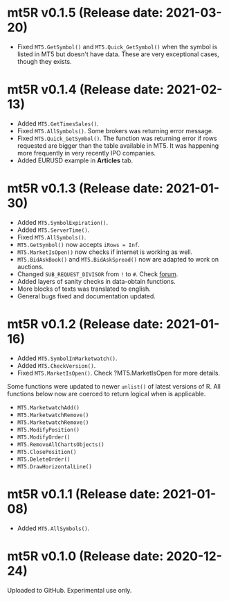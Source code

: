 mt5R v0.1.5 (Release date: 2021-03-20)
==============

* Fixed `MT5.GetSymbol()` and `MT5.Quick_GetSymbol()` when the symbol is listed in MT5 but doesn't have data. These are very exceptional cases, though they exists.

mt5R v0.1.4 (Release date: 2021-02-13)
==============

* Added `MT5.GetTimesSales()`.
* Fixed `MT5.AllSymbols()`. Some brokers was returning error message.
* Fixed `MT5.Quick_GetSymbol()`. The function was returning error if rows requested are bigger than the table available in MT5. It was happening more frequently in very recently IPO companies.
* Added EURUSD example in **Articles** tab.

mt5R v0.1.3 (Release date: 2021-01-30)
==============

* Added `MT5.SymbolExpiration()`.
* Added `MT5.ServerTime()`.
* Fixed `MT5.AllSymbols()`.
* `MT5.GetSymbol()` now accepts `iRows = Inf`.
* `MT5.MarketIsOpen()` now checks if internet is working as well.
* `MT5.BidAskBook()` and `MT5.BidAskSpread()` now are adapted to work on auctions.
* Changed `SUB_REQUEST_DIVISOR` from `!` to `#`. Check [forum](https://github.com/Kinzel/mt5R/discussions/6).
* Added layers of sanity checks in data-obtain functions.
* More blocks of texts was translated to english.
* General bugs fixed and documentation updated.

mt5R v0.1.2 (Release date: 2021-01-16)
==============

* Added `MT5.SymbolInMarketwatch()`.
* Added `MT5.CheckVersion()`.
* Fixed `MT5.MarketIsOpen()`. Check ?MT5.MarketIsOpen for more details.

Some functions were updated to newer `unlist()` of latest versions of R. All functions below now are coerced to return logical when is applicable.

* `MT5.MarketwatchAdd()`
* `MT5.MarketwatchRemove()`
* `MT5.MarketwatchRemove()`
* `MT5.ModifyPosition()`
* `MT5.ModifyOrder()`
* `MT5.RemoveAllChartsObjects()`
* `MT5.ClosePosition()`
* `MT5.DeleteOrder()`
* `MT5.DrawHorizontalLine()`


mt5R v0.1.1 (Release date: 2021-01-08)
==============

* Added `MT5.AllSymbols()`.

mt5R v0.1.0 (Release date: 2020-12-24)
==============

Uploaded to GitHub. Experimental use only.
